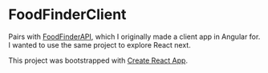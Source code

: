 # FoodFinderClient

Pairs with [FoodFinderAPI](https://github.com/briannarenni/FoodFinderAPI), which I originally made a client app in Angular for. I wanted to use the same project to explore React next.

This project was bootstrapped with [Create React App](https://github.com/facebook/create-react-app).
